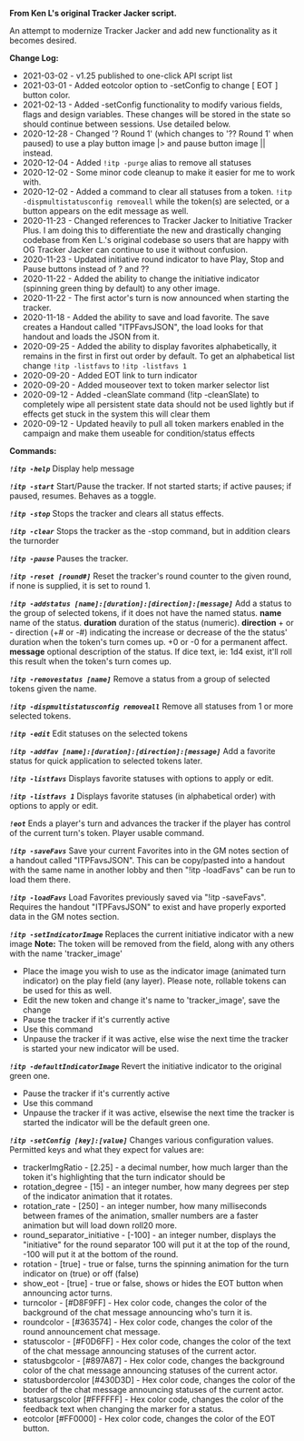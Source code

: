 **From Ken L's original Tracker Jacker script.**

An attempt to modernize Tracker Jacker and add new functionality as it becomes desired.  
  
**Change Log:**  
* 2021-03-02 - v1.25 published to one-click API script list
* 2021-03-01 - Added eotcolor option to -setConfig to change [ EOT ] button color.
* 2021-02-13 - Added -setConfig functionality to modify various fields, flags and design variables.  These changes will be stored in the state so should continue between sessions.  Use detailed below.
* 2020-12-28 - Changed '? Round 1' (which changes to '?? Round 1' when paused) to use a play button image |> and pause button image || instead.
* 2020-12-04 - Added `!itp -purge` alias to remove all statuses
* 2020-12-02 - Some minor code cleanup to make it easier for me to work with.
* 2020-12-02 - Added a command to clear all statuses from a token.  `!itp -dispmultistatusconfig removeall` while the token(s) are selected, or a button appears on the edit message as well.
* 2020-11-23 - Changed references to Tracker Jacker to Initiative Tracker Plus.  I am doing this to differentiate the new and drastically changing codebase from Ken L.'s original codebase so users that are happy with OG Tracker Jacker can continue to use it without confusion.
* 2020-11-23 - Updated initiative round indicator to have Play, Stop and Pause buttons instead of ? and ??
* 2020-11-22 - Added the ability to change the initiative indicator (spinning green thing by default) to any other image.
* 2020-11-22 - The first actor's turn is now announced when starting the tracker.
* 2020-11-18 - Added the ability to save and load favorite.  The save creates a Handout called "ITPFavsJSON", the load looks for that handout and loads the JSON from it.
* 2020-09-25 - Added the ability to display favorites alphabetically, it remains in the first in first out order by default.   To get an alphabetical list change `!itp -listfavs` to `!itp -listfavs 1`  
* 2020-09-20 - Added EOT link to turn indicator  
* 2020-09-20 - Added mouseover text to token marker selector list  
* 2020-09-12 - Added -cleanSlate command (!itp -cleanSlate) to completely wipe all persistent state data should not be used lightly but if effects get stuck in the system this will clear them  
* 2020-09-12 - Updated heavily to pull all token markers enabled in the campaign and make them useable for condition/status effects  


**Commands:**  
  
***`!itp -help`***
Display help message
  
***`!itp -start`***
Start/Pause the tracker. If not started starts; if active pauses; if paused, resumes. Behaves as a toggle.
  
***`!itp -stop`***
Stops the tracker and clears all status effects.
  
***`!itp -clear`***
Stops the tracker as the -stop command, but in addition clears the turnorder
  
***`!itp -pause`***
Pauses the tracker.
  
***`!itp -reset [round#]`***
Reset the tracker's round counter to the given round, if none is supplied, it is set to round 1.
  
***`!itp -addstatus [name]:[duration]:[direction]:[message]`***
Add a status to the group of selected tokens, if it does not have the named status.
**name** name of the status.
**duration** duration of the status (numeric).
**direction** + or - direction (+# or -#) indicating the increase or decrease of the the status' duration when the token's turn comes up.  +0 or -0 for a permanent affect.
**message** optional description of the status. If dice text, ie: 1d4 exist, it'll roll this result when the token's turn comes up.
  
***`!itp -removestatus [name]`***
Remove a status from a group of selected tokens given the name.
  
***`!itp -dispmultistatusconfig removeall`***
Remove all statuses from 1 or more selected tokens.

***`!itp -edit`***
Edit statuses on the selected tokens
  
***`!itp -addfav [name]:[duration]:[direction]:[message]`***
Add a favorite status for quick application to selected tokens later.
  
***`!itp -listfavs`***
Displays favorite statuses with options to apply or edit.
  
***`!itp -listfavs 1`***
Displays favorite statuses (in alphabetical order) with options to apply or edit.
  
***`!eot`***
Ends a player's turn and advances the tracker if the player has control of the current turn's token. Player usable command.
  
***`!itp -saveFavs`***
Save your current Favorites into in the GM notes section of a handout called "ITPFavsJSON". This can be copy/pasted into a handout with the same name in another lobby and then "!itp -loadFavs" can be run to load them there.
  
***`!itp -loadFavs`***
Load Favorites previously saved via "!itp -saveFavs". Requires the handout "ITPFavsJSON" to exist and have properly exported data in the GM notes section.
  
***`!itp -setIndicatorImage`***
Replaces the current initiative indicator with a new image
**Note:** The token will be removed from the field, along with any others with the name 'tracker_image'
* Place the image you wish to use as the indicator image (animated turn indicator) on the play field (any layer).  Please note, rollable tokens can be used for this as well.
* Edit the new token and change it's name to 'tracker_image', save the change
* Pause the tracker if it's currently active
* Use this command
* Unpause the tracker if it was active, else wise the next time the tracker is started your new indicator will be used.
  
***`!itp -defaultIndicatorImage`***
Revert the initiative indicator to the original green one.
* Pause the tracker if it's currently active
* Use this command
* Unpause the tracker if it was active, elsewise the next time the tracker is started the indicator will be the default green one.

***`!itp -setConfig [key]:[value]`***
Changes various configuration values.  Permitted keys and what they expect for values are:
* trackerImgRatio - [2.25] - a decimal number, how much larger than the token it's highlighting that the turn indicator should be
* rotation_degree - [15] - an integer number, how many degrees per step of the indicator animation that it rotates.
* rotation_rate - [250] - an integer number, how many milliseconds between frames of the animation, smaller numbers are a faster animation but will load down roll20 more.
* round_separator_initiative - [-100] - an integer number, displays the "initiative" for the round separator 100 will put it at the top of the round, -100 will put it at the bottom of the round.
* rotation - [true] - true or false, turns the spinning animation for the turn indicator on (true) or off (false)
* show_eot - [true] - true or false, shows or hides the EOT button when announcing actor turns.
* turncolor - [#D8F9FF] - Hex color code, changes the color of the background of the chat message announcing who's turn it is.
* roundcolor - [#363574] - Hex color code, changes the color of the round announcement chat message.
* statuscolor - [#F0D6FF] - Hex color code, changes the color of the text of the chat message announcing statuses of the current actor.
* statusbgcolor - [#897A87] - Hex color code, changes the background color of the chat message announcing statuses of the current actor.
* statusbordercolor [#430D3D] - Hex color code, changes the color of the border of the chat message announcing statuses of the current actor.
* statusargscolor [#FFFFFF] - Hex color code, changes the color of the feedback text when changing the marker for a status.
* eotcolor [#FF0000] - Hex color code, changes the color of the EOT button.




